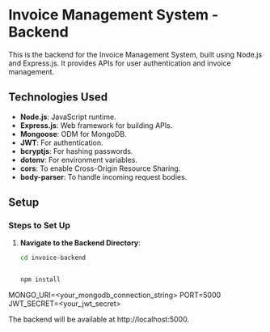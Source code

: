 # Invoice Management System - Backend

This is the backend for the Invoice Management System, built using Node.js and Express.js. It provides APIs for user authentication and invoice management.

## Technologies Used

- **Node.js**: JavaScript runtime.
- **Express.js**: Web framework for building APIs.
- **Mongoose**: ODM for MongoDB.
- **JWT**: For authentication.
- **bcryptjs**: For hashing passwords.
- **dotenv**: For environment variables.
- **cors**: To enable Cross-Origin Resource Sharing.
- **body-parser**: To handle incoming request bodies.

## Setup

### Steps to Set Up

1. **Navigate to the Backend Directory**:
   ```bash
   cd invoice-backend


   npm install
   
MONGO_URI=<your_mongodb_connection_string>
PORT=5000
JWT_SECRET=<your_jwt_secret>


The backend will be available at http://localhost:5000. 
